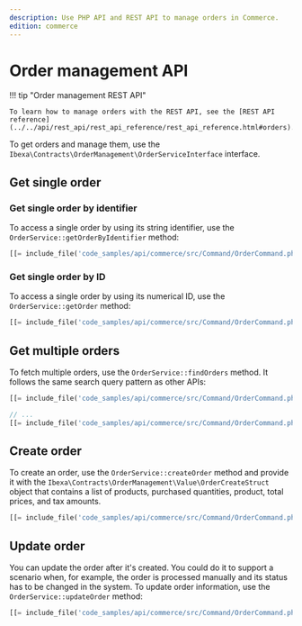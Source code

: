 ```yaml
---
description: Use PHP API and REST API to manage orders in Commerce.
edition: commerce
---
```


# Order management API

!!! tip "Order management REST API"

    To learn how to manage orders with the REST API, see the [REST API reference](../../api/rest_api/rest_api_reference/rest_api_reference.html#orders).

To get orders and manage them, use the `Ibexa\Contracts\OrderManagement\OrderServiceInterface` interface.

## Get single order

### Get single order by identifier

To access a single order by using its string identifier, use the `OrderService::getOrderByIdentifier` method:

``` php
[[= include_file('code_samples/api/commerce/src/Command/OrderCommand.php', 61, 65) =]]
```

### Get single order by ID

To access a single order by using its numerical ID, use the `OrderService::getOrder` method:

``` php
[[= include_file('code_samples/api/commerce/src/Command/OrderCommand.php', 67, 72) =]]
```

## Get multiple orders

To fetch multiple orders, use the `OrderService::findOrders` method.
It follows the same search query pattern as other APIs:

``` php
[[= include_file('code_samples/api/commerce/src/Command/OrderCommand.php', 8, 9) =]][[= include_file('code_samples/api/commerce/src/Command/OrderCommand.php', 10, 14) =]]

// ...
[[= include_file('code_samples/api/commerce/src/Command/OrderCommand.php', 120, 130) =]]
```

## Create order

To create an order, use the `OrderService::createOrder` method and provide it with the `Ibexa\Contracts\OrderManagement\Value\OrderCreateStruct` object that contains a list of products, purchased quantities, product, total prices, and tax amounts.

``` php
[[= include_file('code_samples/api/commerce/src/Command/OrderCommand.php', 101, 113) =]]
```

## Update order

You can update the order after it's created.
You could do it to support a scenario when, for example, the order is processed manually and its status has to be changed in the system.
To update order information, use the `OrderService::updateOrder` method:

``` php
[[= include_file('code_samples/api/commerce/src/Command/OrderCommand.php', 114, 119) =]]
```
